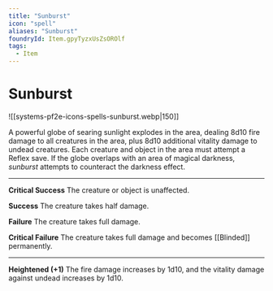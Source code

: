 ```yaml
---
title: "Sunburst"
icon: "spell"
aliases: "Sunburst"
foundryId: Item.gpyTyzxUsZsOROlf
tags:
  - Item
---
```


# Sunburst
![[systems-pf2e-icons-spells-sunburst.webp|150]]

A powerful globe of searing sunlight explodes in the area, dealing 8d10 fire damage to all creatures in the area, plus 8d10 additional vitality damage to undead creatures. Each creature and object in the area must attempt a Reflex save. If the globe overlaps with an area of magical darkness, _sunburst_ attempts to counteract the darkness effect.

* * *

**Critical Success** The creature or object is unaffected.

**Success** The creature takes half damage.

**Failure** The creature takes full damage.

**Critical Failure** The creature takes full damage and becomes [[Blinded]] permanently.

* * *

**Heightened (+1)** The fire damage increases by 1d10, and the vitality damage against undead increases by 1d10.
